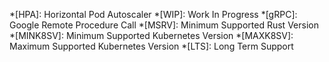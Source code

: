 *[HPA]: Horizontal Pod Autoscaler
*[WIP]: Work In Progress
*[gRPC]: Google Remote Procedure Call
*[MSRV]: Minimum Supported Rust Version
*[MINK8SV]: Minimum Supported Kubernetes Version
*[MAXK8SV]: Maximum Supported Kubernetes Version
*[LTS]: Long Term Support
